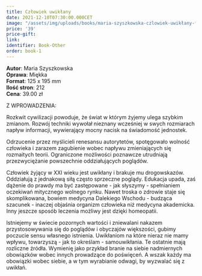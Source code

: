 ```yaml
---
title: Człowiek uwikłany
date: 2021-12-10T07:30:00.000CET
image: "/assets/img/uploads/books/maria-szyszkowska-czlowiek-uwikłany-fundacja-nowe-teraz-sklep-charytatywny.jpg"
price: '39' 
price-gift: 
link: 
identifier: Book-Other
order: book-1
---
```

 
**Autor**: Maria Szyszkowska      
**Oprawa**: Miękka      
**Format**: 125 x 195 mm  
**Ilość stron**: 212     
**Cena**: 39.00 zł

Z WPROWADZENIA:

Rozkwit cywilizacji powoduje, że świat w którym żyjemy ulega szybkim zmianom. Rozwój techniki wywołał nieznany wcześniej w swych rozmiarach napływ informacji, wywierający mocny nacisk na świadomość jednostek.

Odrzucenie przez myślicieli renesansu autorytetów, spotęgowało wolność człowieka i zarazem zagubienie wobec napływu zmieniających się rozmaitych teorii. Ograniczone możliwości poznawcze utrudniają przezwyciężanie powszechnie oddziałujących poglądów.

Człowiek żyjący w XXI wieku jest uwikłany i brakuje mu drogowskazów. Oddziałują z jednakową siłą często sprzeczne poglądy. Edukacja upada, zaś dążenie do prawdy ma być zastępowane - jak słyszymy - spełnianiem oczekiwań mitycznego wolnego rynku. Nawet troska o zdrowie staje się skomplikowana, bowiem medycyna Dalekiego Wschodu - budząca szacunek - inaczej objaśnia organizm człowieka niż medycyna akademicka. Inny jeszcze sposób leczenia możliwy jest dzięki homeopatii.

Istniejemy w świecie pozornych wartości i zniewalani nakazem przystosowywania się do poglądów i obyczajów większości, gubimy poczucie sensu własnego istnienia. Uwikłaniom na które nieraz nie mamy wpływu, towarzyszą - jak to określam - samouwikłania. Te ostatnie mają rozliczne źródła. Wymienię jako przykład branie na siebie nadmiernych obowiązków wobec innych prowadzące do poświęceń. A wszak każdy ma obowiązki wobec siebie, a w tym wyrabianie odwagi, by wyzwalać się z uwikłań.
